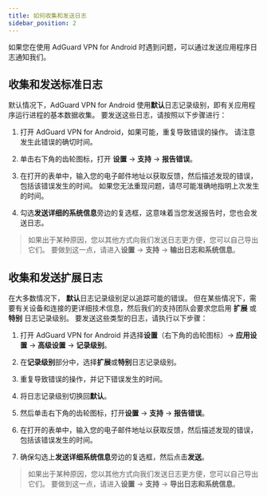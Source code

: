 ```yaml
---
title: 如何收集和发送日志
sidebar_position: 2
---
```


如果您在使用 AdGuard VPN for Android 时遇到问题，可以通过发送应用程序日志通知我们。

## 收集和发送标准日志

默认情况下，AdGuard VPN for Android 使用**默认**日志记录级别，即有关应用程序运行进程的基本数据收集。 要发送这些日志，请按照以下步骤进行：

1. 打开 AdGuard VPN for Android，如果可能，重复导致错误的操作。 请注意发生此错误的确切时间。

2. 单击右下角的齿轮图标，打开 **设置** → **支持** → **报告错误**。

3. 在打开的表单中，输入您的电子邮件地址以获取反馈，然后描述发现的错误，包括该错误发生的时间。 如果您无法重现问题，请尽可能准确地指明上次发生的时间。

4. 勾选**发送详细的系统信息**旁边的复选框，这意味着当您发送报告时，您也会发送日志。
> 如果出于某种原因，您以其他方式向我们发送日志更方便，您可以自己导出它们。 要做到这一点，请进入**设置** → **支持** → **输出日志和系统信息**。

## 收集和发送扩展日志

在大多数情况下， **默认**日志记录级别足以追踪可能的错误。 但在某些情况下，需要有关设备和连接的更详细技术信息，然后我们的支持团队会要求您启用 **扩展** 或 **特别** 日志记录级别。 要发送这些类型的日志，请执行以下步骤：

1. 打开 AdGuard VPN for Android 并选择**设置**（右下角的齿轮图标）→ **应用设置** → **高级设置** → **记录级别**。

2. 在**记录级别**部分中，选择**扩展**或**特别**日志记录级别。

3. 重复导致错误的操作，并记下错误发生的时间。

4. 将日志记录级别切换回**默认**。

5. 然后单击右下角的齿轮图标，打开**设置** → **支持** → **报告错误**。

6. 在打开的表单中，输入您的电子邮件地址以获取反馈，然后描述发现的错误，包括该错误发生的时间。

7. 确保勾选上**发送详细系统信息**旁边的复选框，然后点击**发送**。
> 如果出于某种原因，您以其他方式向我们发送日志更方便，您可以自己导出它们。 要做到这一点，请进入**设置** → **支持** → **导出日志和系统信息**。

